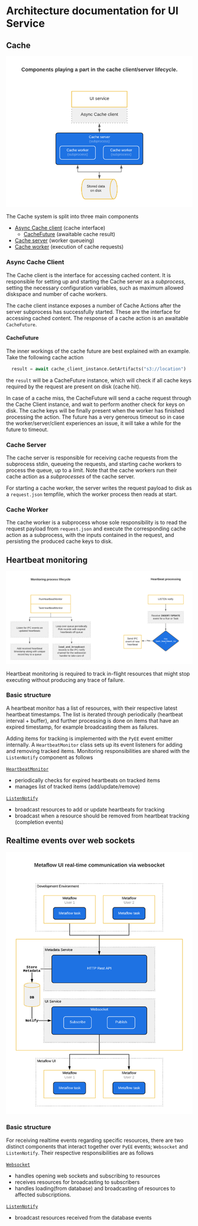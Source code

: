 # Architecture documentation for UI Service

## Cache

![Cache architecture diagram](images/cache_architecture.png)

The Cache system is split into three main components
  - [Async Cache client](#async-cache-client) (cache interface)
    - [CacheFuture](#cachefuture) (awaitable cache result)
  - [Cache server](#cache-server) (worker queueing)
  - [Cache worker](#cache-worker) (execution of cache requests)

### Async Cache Client

The Cache client is the interface for accessing cached content. It is responsible for setting up and starting the Cache server as a *subprocess*, setting the necessary configuration variables, such as maximum allowed diskspace and number of cache workers.

The cache client instance exposes a number of Cache Actions after the server subprocess has successfully started. These are the interface for accessing cached content. The response of a cache action is an awaitable `CacheFuture`.

#### CacheFuture

The inner workings of the cache future are best explained with an example. Take the following cache action

```python
  result = await cache_client_instance.GetArtifacts("s3://location")
```
the `result` will be a CacheFuture instance, which will check if all cache keys required by the request are present on disk (cache hit).

In case of a cache miss, the CacheFuture will send a cache request through the Cache Client instance, and wait to perform another check for keys on disk. The cache keys will be finally present when the worker has finished processing the action. The future has a very generous timeout so in case the worker/server/client experiences an issue, it will take a while for the future to timeout.

### Cache Server

The cache server is responsible for receiving cache requests from the subprocess stdin, queueing the requests, and starting cache workers to process the queue, up to a limit. Note that the cache workers run their cache action as a *subprocesses* of the cache server.

For starting a cache worker, the server writes the request payload to disk as a `request.json` tempfile, which the worker process then reads at start.

### Cache Worker

The cache worker is a subprocess whose sole responsibility is to read the request payload from `request.json` and execute the corresponding cache action as a subprocess, with the inputs contained in the request, and persisting the produced cache keys to disk.

## Heartbeat monitoring

![Heartbeat monitoring architecture diagram](images/heartbeat_monitoring.png)

Heartbeat monitoring is required to track in-flight resources that might stop executing without producing any trace of failure. 

### Basic structure
A heartbeat monitor has a list of resources, with their respective latest heartbeat timestamps. The list is iterated through periodically (heartbeat interval + buffer), and further processing is done on items that have an expired timestamp, for example broadcasting them as failures.

Adding items for tracking is implemented with the `PyEE` event emitter internally. A `HeartbeatMonitor` class sets up its event listeners for adding and removing tracked items. Monitoring responsibilities are shared with the `ListenNotify` component as follows

[`HeartbeatMonitor`](../api/heartbeat_monitor.py)
- periodically checks for expired heartbeats on tracked items
- manages list of tracked items (add/update/remove)

[`ListenNotify`](../api/notify.py)
- broadcast resources to add or update heartbeats for tracking
- broadcast when a resource should be removed from heartbeat tracking (completion events)

## Realtime events over web sockets

![Websocket architecture diagram](images/websocket_communication.png)

### Basic structure
For receiving realtime events regarding specific resources, there are two distinct components that interact together over `PyEE` events; `Websocket` and `ListenNotify`. Their respective responsibilities are as follows

[`Websocket`](../api/ws.py)
- handles opening web sockets and subscribing to resources
- receives resources for broadcasting to subscribers
- handles loading(from database) and broadcasting of resources to affected subscriptions.

[`ListenNotify`](../api/notify.py)
- broadcast resources received from the database events